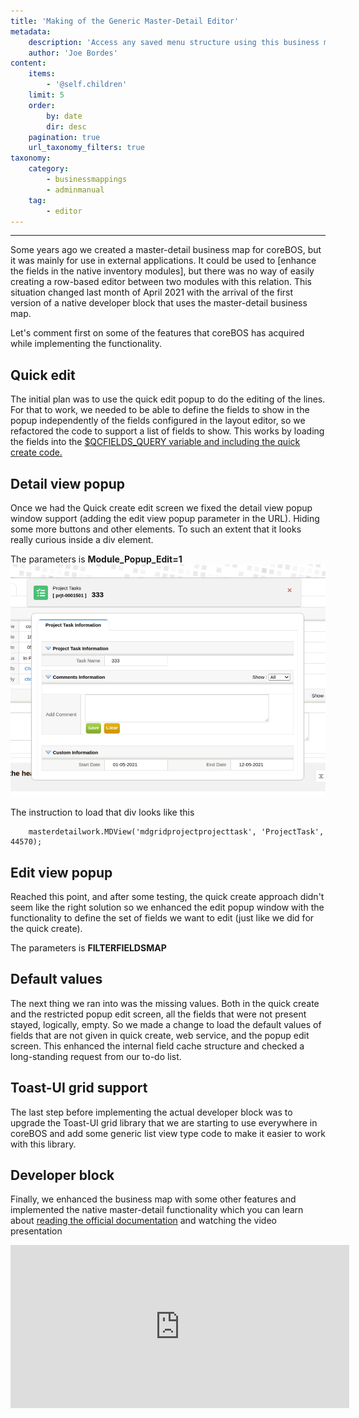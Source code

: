 ```yaml
---
title: 'Making of the Generic Master-Detail Editor'
metadata:
    description: 'Access any saved menu structure using this business map.'
    author: 'Joe Bordes'
content:
    items:
        - '@self.children'
    limit: 5
    order:
        by: date
        dir: desc
    pagination: true
    url_taxonomy_filters: true
taxonomy:
    category:
        - businessmappings
        - adminmanual
    tag:
        - editor
---
```

---

Some years ago we created a master-detail business map for coreBOS, but
it was mainly for use in external applications. It could be used to
\[enhance the fields in the native inventory modules\], but there was no
way of easily creating a row-based editor between two modules with this
relation. This situation changed last month of April 2021 with the
arrival of the first version of a native developer block that uses the
master-detail business map.

Let's comment first on some of the features that coreBOS has acquired
while implementing the functionality.

Quick edit
----------

The initial plan was to use the quick edit popup to do the editing of
the lines. For that to work, we needed to be able to define the fields
to show in the popup independently of the fields configured in the
layout editor, so we refactored the code to support a list of fields to
show. This works by loading the fields into the [$QCFIELDS\_QUERY
variable and including the quick create
code.](https://github.com/tsolucio/corebos/blob/master/include/quickcreate.php#L20)

Detail view popup
-----------------

Once we had the Quick create edit screen we fixed the detail view popup
window support (adding the edit view popup parameter in the URL). Hiding
some more buttons and other elements. To such an extent that it looks
really curious inside a div element.

The parameters is **Module\_Popup\_Edit=1**
![](detailviewinsidediv.png?width=100%)

The instruction to load that div looks like this
```
    masterdetailwork.MDView('mdgridprojectprojecttask', 'ProjectTask', 44570);
```
Edit view popup
---------------

Reached this point, and after some testing, the quick create approach
didn't seem like the right solution so we enhanced the edit popup window
with the functionality to define the set of fields we want to edit (just
like we did for the quick create).

The parameters is **FILTERFIELDSMAP**

Default values
--------------

The next thing we ran into was the missing values. Both in the quick
create and the restricted popup edit screen, all the fields that were
not present stayed, logically, empty. So we made a change to load the
default values of fields that are not given in quick create, web
service, and the popup edit screen. This enhanced the internal field
cache structure and checked a long-standing request from our to-do list.

Toast-UI grid support
---------------------

The last step before implementing the actual developer block was to
upgrade the Toast-UI grid library that we are starting to use everywhere
in coreBOS and add some generic list view type code to make it easier to
work with this library.

Developer block
---------------

Finally, we enhanced the business map with some other features and
implemented the native master-detail functionality which you can learn
about [reading the official
documentation](http://localhost/coreBOSDocumentation/configuration-tools/business-maps/masterdetailmapping) and
watching the video presentation

<iframe width="542" height="261" src="https://www.youtube.com/embed/pb05jH-HeBA" title="YouTube video player" frameborder="0" allow="accelerometer; autoplay; clipboard-write; encrypted-media; gyroscope; picture-in-picture" allowfullscreen></iframe>